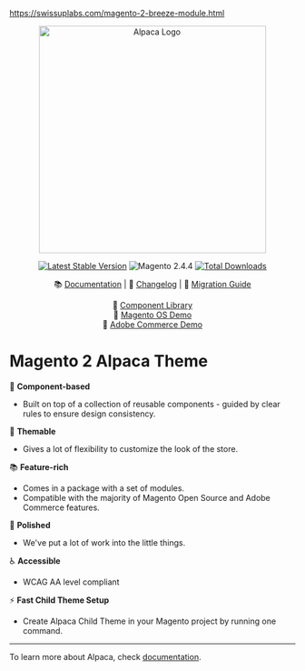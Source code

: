 https://swissuplabs.com/magento-2-breeze-module.html



<div align="center">
<img src="./web/images/icons/logo.svg" alt="Alpaca Logo" width="400"/>

[![Latest Stable Version](http://poser.pugx.org/snowdog/theme-frontend-alpaca/v)](https://packagist.org/packages/snowdog/theme-frontend-alpaca) <img src="https://img.shields.io/badge/Magento-2.4.4-blue.svg" alt="Magento 2.4.4"/> [![Total Downloads](http://poser.pugx.org/snowdog/theme-frontend-alpaca/downloads)](https://packagist.org/packages/snowdog/theme-frontend-alpaca)

📚 [Documentation](https://magento2-alpaca-docs.vercel.app/) | 📝 [Changelog](./CHANGELOG.md) | 🔺 [Migration Guide](https://magento2-alpaca-docs.vercel.app/guide/migration-guide.html)

🔹 [Component Library](https://magento2-alpaca-theme.vercel.app/)<br>
🔹 [Magento OS Demo](https://alpaca-community.snowdog.dev/)<br>
🔹 [Adobe Commerce Demo](https://alpaca-commerce.snowdog.dev/)<br>
</div>

# Magento 2 Alpaca Theme
📝 **Component-based**
* Built on top of a collection of reusable components - guided by clear rules to ensure design consistency.

🎨 **Themable**
* Gives a lot of flexibility to customize the look of the store.

📚 **Feature-rich**
* Comes in a package with a set of modules.
* Compatible with the majority of Magento Open Source and Adobe Commerce features.

💅 **Polished**
* We've put a lot of work into the little things.

♿️ **Accessible**
* WCAG AA level compliant

⚡️ **Fast Child Theme Setup**
* Create Alpaca Child Theme in your Magento project by running one command.

---

To learn more about Alpaca, check [documentation](https://magento2-alpaca-docs.vercel.app/).
